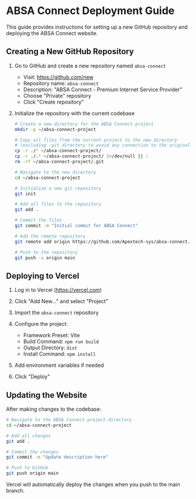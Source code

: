 # ABSA Connect Deployment Guide

This guide provides instructions for setting up a new GitHub repository and deploying the ABSA Connect website.

## Creating a New GitHub Repository

1. Go to GitHub and create a new repository named `absa-connect`
   - Visit: https://github.com/new
   - Repository name: `absa-connect`
   - Description: "ABSA Connect - Premium Internet Service Provider"
   - Choose "Private" repository
   - Click "Create repository"

2. Initialize the repository with the current codebase
   ```bash
   # Create a new directory for the ABSA Connect project
   mkdir -p ~/absa-connect-project
   
   # Copy all files from the current project to the new directory
   # (excluding .git directory to avoid any connection to the original repo)
   cp -r ./* ~/absa-connect-project/
   cp -r ./.* ~/absa-connect-project/ 2>/dev/null || :
   rm -rf ~/absa-connect-project/.git
   
   # Navigate to the new directory
   cd ~/absa-connect-project
   
   # Initialize a new git repository
   git init
   
   # Add all files to the repository
   git add .
   
   # Commit the files
   git commit -m "Initial commit for ABSA Connect"
   
   # Add the remote repository
   git remote add origin https://github.com/Apextech-sys/absa-connect.git
   
   # Push to the repository
   git push -u origin main
   ```

## Deploying to Vercel

1. Log in to Vercel (https://vercel.com)

2. Click "Add New..." and select "Project"

3. Import the `absa-connect` repository

4. Configure the project:
   - Framework Preset: Vite
   - Build Command: `npm run build`
   - Output Directory: `dist`
   - Install Command: `npm install`

5. Add environment variables if needed

6. Click "Deploy"

## Updating the Website

After making changes to the codebase:

```bash
# Navigate to the ABSA Connect project directory
cd ~/absa-connect-project

# Add all changes
git add .

# Commit the changes
git commit -m "Update description here"

# Push to GitHub
git push origin main
```

Vercel will automatically deploy the changes when you push to the main branch.